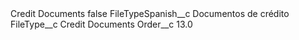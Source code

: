 <?xml version="1.0" encoding="UTF-8"?>
<CustomMetadata xmlns="http://soap.sforce.com/2006/04/metadata" xmlns:xsi="http://www.w3.org/2001/XMLSchema-instance" xmlns:xsd="http://www.w3.org/2001/XMLSchema">
    <label>Credit Documents</label>
    <protected>false</protected>
    <values>
        <field>FileTypeSpanish__c</field>
        <value xsi:type="xsd:string">Documentos de crédito</value>
    </values>
    <values>
        <field>FileType__c</field>
        <value xsi:type="xsd:string">Credit Documents</value>
    </values>
    <values>
        <field>Order__c</field>
        <value xsi:type="xsd:double">13.0</value>
    </values>
</CustomMetadata>
